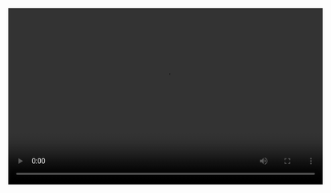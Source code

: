 <video controls width="640" height="360">
  <source src="https://raw.githubusercontent.com/RanjitDas-IN/Nisha-Voice-AI/main/tts.mp4" type="video/mp4">
  Your browser does not support the video tag.
</video>
